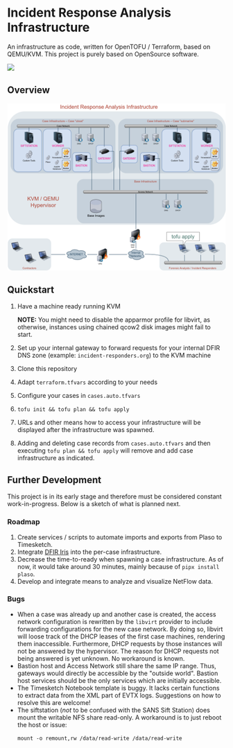 # Incident Response Analysis Infrastructure

An infrastructure as code, written for OpenTOFU / Terraform, based on QEMU/KVM. This project is purely based on OpenSource software.

<img src="https://github.com/sweigmann/dfir-infrastructure/actions/workflows/opentofu.yml/badge.svg?branch=main">

## Overview

<img src="docs/overview.png">

## Quickstart

1. Have a machine ready running KVM

   **NOTE:** You might need to disable the apparmor profile for libvirt, as otherwise, instances using chained qcow2 disk images might fail to start.

1. Set up your internal gateway to forward requests for your internal DFIR DNS zone (example: `incident-responders.org`) to the KVM machine

1. Clone this repository

1. Adapt `terraform.tfvars` according to your needs

1. Configure your cases in `cases.auto.tfvars`

1. `tofu init && tofu plan && tofu apply`

1. URLs and other means how to access your infrastructure will be displayed after the infrastructure was spawned.

1. Adding and deleting case records from `cases.auto.tfvars` and then executing `tofu plan && tofu apply` will remove and add case infrastructure as indicated.

## Further Development

This project is in its early stage and therefore must be considered constant work-in-progress. Below is a sketch of what is planned next.

### Roadmap

1. Create services / scripts to automate imports and exports from Plaso to Timesketch.
1. Integrate [DFIR Iris](https://www.dfir-iris.org/) into the per-case infrastructure.
1. Decrease the time-to-ready when spawning a case infrastructure. As of now, it would take around 30 minutes, mainly because of `pipx install plaso`.
1. Develop and integrate means to analyze and visualize NetFlow data.

### Bugs

- When a case was already up and another case is created, the access network configuration is rewritten by the `libvirt` provider to include forwarding configurations for the new case network. By doing so, libvirt will loose track of the DHCP leases of the first case machines, rendering them inaccessible. Furthermore, DHCP requests by those instances will not be answered by the hypervisor. The reason for DHCP requests not being answered is yet unknown. No workaround is known.
- Bastion host and Access Network still share the same IP range. Thus, gateways would directly be accessible by the "outside world". Bastion host services should be the only services which are initially accessible.
- The Timesketch Notebook template is buggy. It lacks certain functions to extract data from the XML part of EVTX logs.  Suggestions on how to resolve this are welcome!
- The siftstation (_not_ to be confused with the SANS Sift Station) does mount the writable NFS share read-only. A workaround is to just reboot the host or issue:
    ```
    mount -o remount,rw /data/read-write /data/read-write
    ```
